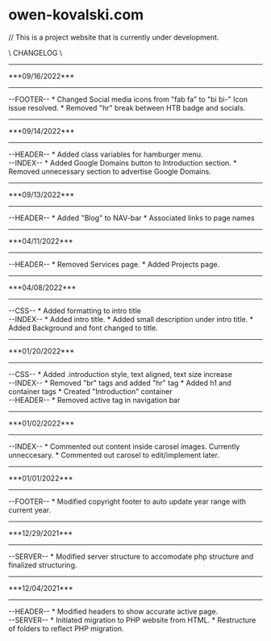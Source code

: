 # owen-kovalski.com

// This is a project website that is currently under development.

\\   CHANGELOG   \\
<hr>
***09/16/2022***
<hr>
--FOOTER--
* Changed Social media icons from "fab fa" to "bi bi-" Icon issue resolved.
* Removed "hr" break between HTB badge and socials.
<hr>
***09/14/2022***
<hr>
--HEADER--
* Added class variables for hamburger menu.
<br>
--INDEX--
* Added Google Domains button to Introduction section.
* Removed unnecessary section to advertise Google Domains.
<hr>
***09/13/2022***
<hr>
--HEADER--
* Added "Blog" to NAV-bar
* Associated links to page names
<hr>
***04/11/2022***
<hr>
--HEADER--
* Removed Services page.
* Added Projects page.
<hr>
***04/08/2022***
<hr>
--CSS--
* Added formatting to intro title
<br>
--INDEX--
* Added intro title.
* Added small description under intro title.
* Added Background and font changed to title.
<hr>
***01/20/2022***
<hr>
--CSS--
* Added .introduction style, text aligned, text size increase
<br>
--INDEX--
* Removed "br" tags and added "hr" tag
* Added h1 and container tags
* Created "Introduction" container
<br>
--HEADER--
* Removed active tag in navigation bar
<hr>
***01/02/2022***
<hr>
--INDEX--
* Commented out content inside carosel images. Currently unneccesary.
* Commented out carosel to edit/implement later.
<hr>
***01/01/2022***
<hr>
--FOOTER--
* Modified copyright footer to auto update year range with current year.
<hr>
***12/29/2021***
<hr>
--SERVER--
* Modified server structure to accomodate php structure and finalized structuring.
<hr>
***12/04/2021***
<hr>
--HEADER--
* Modified headers to show accurate active page.
<br>
--SERVER--
* Initiated migration to PHP website from HTML.
* Restructure of folders to reflect PHP migration.
